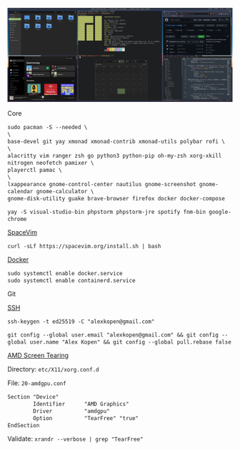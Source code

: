 ![screenshot](./screenshot.png)

Core
```
sudo pacman -S --needed \
\
base-devel git yay xmonad xmonad-contrib xmonad-utils polybar rofi \
\
alacritty vim ranger zsh go python3 python-pip oh-my-zsh xorg-xkill nitrogen neofetch pamixer \
playerctl pamac \
\
lxappearance gnome-control-center nautilus gnome-screenshot gnome-calendar gnome-calculator \
gnome-disk-utility guake brave-browser firefox docker docker-compose
```

```
yay -S visual-studio-bin phpstorm phpstorm-jre spotify fnm-bin google-chrome
```

[SpaceVim](https://spacevim.org/)
```
curl -sLf https://spacevim.org/install.sh | bash
```

[Docker](https://docs.docker.com/engine/install/linux-postinstall/#configure-docker-to-start-on-boot)
```
sudo systemctl enable docker.service
sudo systemctl enable containerd.service
```

Git

[SSH](https://docs.github.com/en/authentication/connecting-to-github-with-ssh/generating-a-new-ssh-key-and-adding-it-to-the-ssh-agent)
```
ssh-keygen -t ed25519 -C "alexkopen@gmail.com"
```

```
git config --global user.email "alexkopen@gmail.com" && git config --global user.name "Alex Kopen" && git config --global pull.rebase false
```

[AMD Screen Tearing](https://davejansen.com/quick-how-to-fix-screen-tearing-in-ubuntu-with-amd-gpus/)

Directory: `etc/X11/xorg.conf.d`

File: `20-amdgpu.conf`
```
Section "Device"
        Identifier      "AMD Graphics"
        Driver          "amdgpu"
        Option          "TearFree" "true"
EndSection
```

Validate: `xrandr --verbose | grep "TearFree"`
